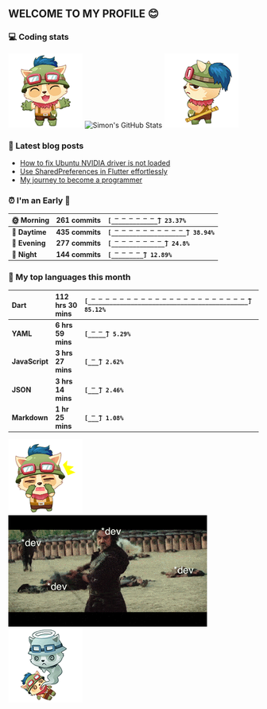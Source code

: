 ## WELCOME TO MY PROFILE 😊

### 💻 Coding stats

![](https://raw.githubusercontent.com/simonpham/simonpham/master/assets/images/5kiur.gif) ![Simon's GitHub Stats](https://github-readme-stats-obu2qdcs2.vercel.app/api?username=simonpham) ![](https://raw.githubusercontent.com/simonpham/simonpham/master/assets/images/6kiur.gif)


### 📘 Latest blog posts

<!-- BLOG-POST-LIST:START -->
- [How to fix Ubuntu NVIDIA driver is not loaded](https://simondev.medium.com/how-to-fix-ubuntu-nvidia-driver-is-not-loaded-779713f94989?source=rss-211d7b4ab874------2)
- [Use SharedPreferences in Flutter effortlessly](https://simondev.medium.com/use-sharedpreferences-in-flutter-effortlessly-835bba8f7418?source=rss-211d7b4ab874------2)
- [My journey to become a programmer](https://simondev.medium.com/my-journey-to-become-a-programmer-107bc14fd8e8?source=rss-211d7b4ab874------2)
<!-- BLOG-POST-LIST:END -->

<!--START_SECTION:waka-->
### ⏰ I'm an Early 🐤


|**🌞 Morning**|**261 commits**|**`[̲̅_̲̅_̲̅_̲̅_̲̅_̲̅_̲̅] 23.37%`**| 
|:-|:-|:-| 
|**🌆 Daytime**|**435 commits**|**`[̲̅_̲̅_̲̅_̲̅_̲̅_̲̅_̲̅_̲̅_̲̅_̲̅_̲̅] 38.94%`**| 
|**🌃 Evening**|**277 commits**|**`[̲̅_̲̅_̲̅_̲̅_̲̅_̲̅_̲̅_̲̅] 24.8%`**| 
|**🌙 Night**|**144 commits**|**`[̲̅_̲̅_̲̅_̲̅_̲̅] 12.89%`**|



### 💬  My top languages this month 


|**Dart**|**112 hrs 30 mins**|**`[̲̅_̲̅_̲̅_̲̅_̲̅_̲̅_̲̅_̲̅_̲̅_̲̅_̲̅_̲̅_̲̅_̲̅_̲̅_̲̅_̲̅_̲̅_̲̅_̲̅_̲̅_̲̅_̲̅] 85.12%`**| 
|:-|:-|:-| 
|**YAML**|**6 hrs 59 mins**|**`[̲̅_̲̅_̲̅] 5.29%`**| 
|**JavaScript**|**3 hrs 27 mins**|**`[̲̅_̲̅] 2.62%`**| 
|**JSON**|**3 hrs 14 mins**|**`[̲̅_̲̅] 2.46%`**| 
|**Markdown**|**1 hr 25 mins**|**`[̲̅_̲̅] 1.08%`**|




<!--END_SECTION:waka-->


![](https://raw.githubusercontent.com/simonpham/simonpham/master/assets/images/20kiur.gif) ![](https://github.com/simonpham/simonpham/raw/master/assets/images/bug.gif) ![](https://raw.githubusercontent.com/simonpham/simonpham/master/assets/images/9kiur.gif)

